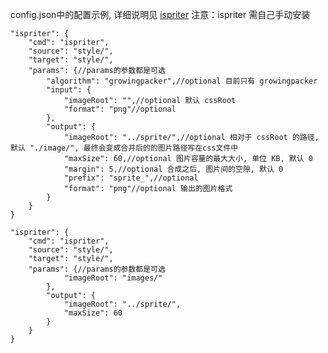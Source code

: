config.json中的配置示例, 详细说明见 [ispriter](https://github.com/iazrael/ispriter)
注意：ispriter 需自己手动安装

	"ispriter": {
		"cmd": "ispriter",
		"source": "style/",
		"target": "style/",
		"params": {//params的参数都是可选
			"algorithm": "growingpacker",//optional 目前只有 growingpacker
		    "input": {
		        "imageRoot": "",//optional 默认 cssRoot
		        "format": "png"//optional
		    },
		    "output": {
		        "imageRoot": "../sprite/",//optional 相对于 cssRoot 的路径, 默认 "./image/", 最终会变成合并后的的图片路径写在css文件中
		        "maxSize": 60,//optional 图片容量的最大大小, 单位 KB, 默认 0
		        "margin": 5,//optional 合成之后, 图片间的空隙, 默认 0
		        "prefix": "sprite_",//optional 
		        "format": "png"//optional 输出的图片格式
		    }
		}
	}

	"ispriter": {
		"cmd": "ispriter",
		"source": "style/",
		"target": "style/",
		"params": {//params的参数都是可选
		        "imageRoot": "images/"
		    },
		    "output": {
		        "imageRoot": "../sprite/",
		        "maxSize": 60
		    }
		}
	}